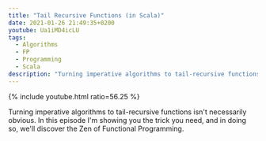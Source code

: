 ```yaml
---
title: "Tail Recursive Functions (in Scala)"
date: 2021-01-26 21:49:35+0200
youtube: Ua1iMD4icLU
tags: 
  - Algorithms
  - FP
  - Programming
  - Scala
description: "Turning imperative algorithms to tail-recursive functions isn't necessarily obvious. In this episode I'm showing you the trick you need, and in doing so, we'll discover the Zen of Functional Programming."
---
```


{% include youtube.html ratio=56.25 %}

Turning imperative algorithms to tail-recursive functions isn't necessarily obvious. In this episode I'm showing you the trick you need, and in doing so, we'll discover the Zen of Functional Programming.
